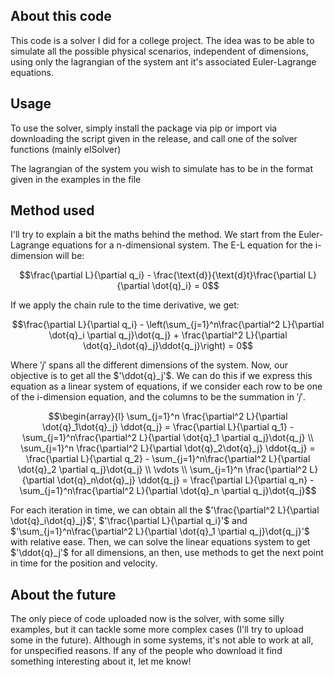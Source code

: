 ## About this code
This code is a solver I did for a college project. The idea was to be able to simulate all the possible physical scenarios, independent of dimensions, using only the lagrangian of the system ant it's associated Euler-Lagrange equations.

## Usage
To use the solver, simply install the package via pip or import via downloading the script given in the release, and call one of the solver functions (mainly elSolver)

The lagrangian of the system you wish to simulate has to be in the format given in the examples in the file

## Method used
I'll try to explain a bit the maths behind the method. We start from the Euler-Lagrange equations for a n-dimensional system. The E-L equation for the i-dimension will be:


```math
\frac{\partial L}{\partial q_i} - \frac{\text{d}}{\text{d}t}\frac{\partial L}{\partial \dot{q}_i} = 0
```

If we apply the chain rule to the time derivative, we get:

```math
\frac{\partial L}{\partial q_i} - \left(\sum_{j=1}^n\frac{\partial^2 L}{\partial \dot{q}_i \partial q_j}\dot{q_j} + \frac{\partial^2 L}{\partial \dot{q}_i\dot{q}_j}\ddot{q_j}\right) = 0
```
Where $'j'$ spans all the different dimensions of the system. Now, our objective is to get all the $'\ddot{q}_j'$. We can do this if we express this equation as a linear system of equations, if we consider each row to be one of the i-dimension equation, and the columns to be the summation in $'j'$.
```math
\begin{array}{l}
\sum_{j=1}^n \frac{\partial^2 L}{\partial \dot{q}_1\dot{q}_j} \ddot{q_j} = \frac{\partial L}{\partial q_1} - \sum_{j=1}^n\frac{\partial^2 L}{\partial \dot{q}_1 \partial q_j}\dot{q_j}
\\
\sum_{j=1}^n \frac{\partial^2 L}{\partial \dot{q}_2\dot{q}_j} \ddot{q_j} = \frac{\partial L}{\partial q_2} - \sum_{j=1}^n\frac{\partial^2 L}{\partial \dot{q}_2 \partial q_j}\dot{q_j}
\\
\vdots
\\
\sum_{j=1}^n \frac{\partial^2 L}{\partial \dot{q}_n\dot{q}_j} \ddot{q_j} = \frac{\partial L}{\partial q_n} - \sum_{j=1}^n\frac{\partial^2 L}{\partial \dot{q}_n \partial q_j}\dot{q_j}
```

For each iteration in time, we can obtain all the $'\frac{\partial^2 L}{\partial \dot{q}_i\dot{q}_j}$', $'\frac{\partial L}{\partial q_i}'$ and $'\sum_{j=1}^n\frac{\partial^2 L}{\partial \dot{q}_1 \partial q_j}\dot{q_j}'$ with relative ease. Then, we can solve the linear equations system to get $'\ddot{q}_j'$ for all dimensions, an then, use methods to get the next point in time for the position and velocity.

## About the future
The only piece of code uploaded now is the solver, with some silly examples, but it can tackle some more complex cases (I'll try to upload some in the future). Although in some systems, it's not able to work at all, for unspecified reasons. If any of the people who download it find something interesting about it, let me know!

